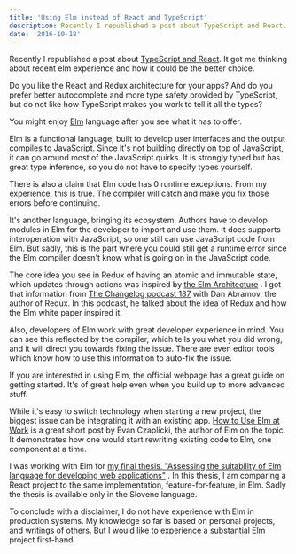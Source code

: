 ```yaml
---
title: 'Using Elm instead of React and TypeScript'
description: Recently I republished a post about TypeScript and React. It got me thinking about recent elm experience and how it could be the better choice.
date: '2016-10-18'
---
```


Recently I republished a post about [TypeScript and React](/blog/typescript-with-react-and-jsx). It got me thinking about recent elm experience and how it could be the better choice.

Do you like the React and Redux architecture for your apps? And do you prefer better autocomplete and more type safety provided by TypeScript, but do not like how TypeScript makes you work to tell it all the types?

You might enjoy [Elm](http://elm-lang.org/) language after you see what it has to offer.

Elm is a functional language, built to develop user interfaces and the output compiles to JavaScript. Since it's not building directly on top of JavaScript, it can go around most of the JavaScript quirks. It is strongly typed but has great type inference, so you do not have to specify types yourself.

There is also a claim that Elm code has 0 runtime exceptions. From my experience, this is true. The compiler will catch and make you fix those errors before continuing.

It's another language, bringing its ecosystem. Authors have to develop modules in Elm for the developer to import and use them. It does supports interoperation with JavaScript, so one still can use JavaScript code from Elm. But sadly, this is the part where you could still get a runtime error since the Elm compiler doesn't know what is going on in the JavaScript code.

The core idea you see in Redux of having an atomic and immutable state, which updates through actions was inspired by [the Elm Architecture](https://guide.elm-lang.org/architecture/) . I got that information from [The Changelog podcast 187](https://changelog.com/podcast/187) with Dan Abramov, the author of Redux. In this podcast, he talked about the idea of Redux and how the Elm white paper inspired it.

Also, developers of Elm work with great developer experience in mind. You can see this reflected by the compiler, which tells you what you did wrong, and it will direct you towards fixing the issue. There are even editor tools which know how to use this information to auto-fix the issue.

If you are interested in using Elm, the official webpage has a great guide on getting started. It's of great help even when you build up to more advanced stuff.

While it's easy to switch technology when starting a new project, the biggest issue can be integrating it with an existing app. [How to Use Elm at Work](http://elm-lang.org/blog/how-to-use-elm-at-work) is a great short post by Evan Czaplicki, the author of Elm on the topic. It demonstrates how one would start rewriting existing code to Elm, one component at a time.

I was working with Elm for [my final thesis, "Assessing the suitability of Elm language for developing web applications"](http://eprints.fri.uni-lj.si/4111/) . In this thesis, I am comparing a React project to the same implementation, feature-for-feature, in Elm. Sadly the thesis is available only in the Slovene language.

To conclude with a disclaimer, I do not have experience with Elm in production systems. My knowledge so far is based on personal projects, and writings of others. But I would like to experience a substantial Elm project first-hand.
